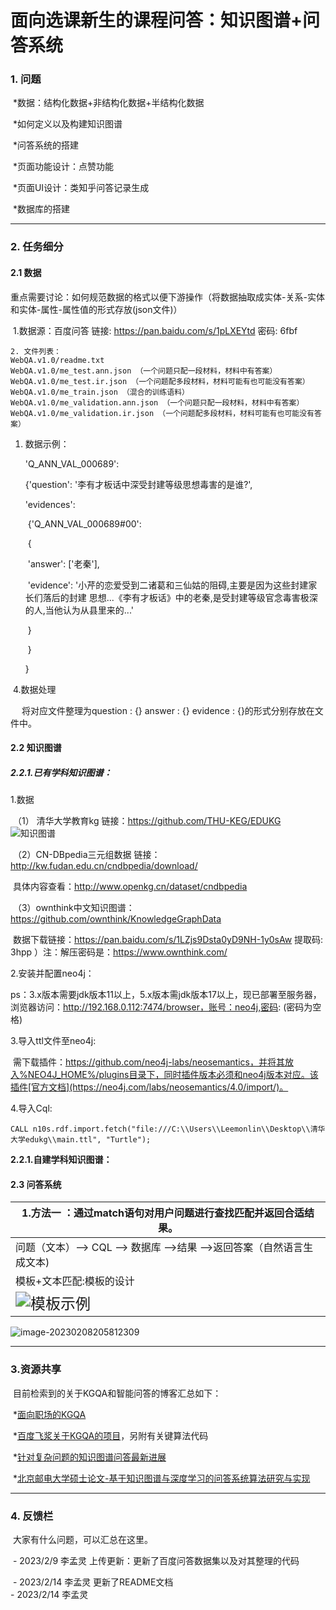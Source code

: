 # 面向选课新生的课程问答：知识图谱+问答系统

### 1. 问题

​	\*数据：结构化数据+非结构化数据+半结构化数据

​	\*如何定义以及构建知识图谱

​	\*问答系统的搭建

​	\*页面功能设计：点赞功能

​	\*页面UI设计：类知乎问答记录生成

​	\*数据库的搭建

****



### 2. 任务细分

####  2.1 数据

​	重点需要讨论：如何规范数据的格式以便下游操作（将数据抽取成实体-关系-实体和实体-属性-属性值的形式存放(json文件)）

​	1.数据源：百度问答 链接: https://pan.baidu.com/s/1pLXEYtd 密码: 6fbf

```
2. 文件列表：
WebQA.v1.0/readme.txt
WebQA.v1.0/me_test.ann.json （一个问题只配一段材料，材料中有答案）
WebQA.v1.0/me_test.ir.json （一个问题配多段材料，材料可能有也可能没有答案）
WebQA.v1.0/me_train.json （混合的训练语料）
WebQA.v1.0/me_validation.ann.json （一个问题只配一段材料，材料中有答案）
WebQA.v1.0/me_validation.ir.json （一个问题配多段材料，材料可能有也可能没有答案）
```

1. 数据示例：

   'Q_ANN_VAL_000689':

    {'question': '李有才板话中深受封建等级思想毒害的是谁?', 

   'evidences': 

   ​       {'Q_ANN_VAL_000689#00':

   ​                            {

   ​								'answer': ['老秦'],

   ​							    'evidence': '小芹的恋爱受到二诸葛和三仙姑的阻碍,主要是因为这些封建家长们落后的封建  	思想...《李有才板话》中的老秦,是受封建等级官念毒害极深的人,当他认为从县里来的...'

   ​                            }

   ​     }

   }

​	4.数据处理

​	 将对应文件整理为question : {} answer : {} evidence : {}的形式分别存放在文件中。

####  2.2 知识图谱

##### 2.2.1.已有学科知识图谱：

1.数据

​	（1） 清华大学教育kg 链接：https://github.com/THU-KEG/EDUKG	![知识图谱](C:\Users\Leemonlin\AppData\Roaming\Typora\typora-user-images\image-20230208192423372.png)

​	（2）CN-DBpedia三元组数据 链接：http://kw.fudan.edu.cn/cndbpedia/download/

​			  具体内容查看：http://www.openkg.cn/dataset/cndbpedia

​	（3）ownthink中文知识图谱：https://github.com/ownthink/KnowledgeGraphData

​			  数据下载链接：https://pan.baidu.com/s/1LZjs9Dsta0yD9NH-1y0sAw 提取码: 3hpp ）注：解压密码是：https://www.ownthink.com/

2.安装并配置neo4j：

​	ps：3.x版本需要jdk版本11以上，5.x版本需jdk版本17以上，现已部署至服务器，浏览器访问：http://192.168.0.112:7474/browser，账号：neo4j,密码: (密码为空格)

3.导入ttl文件至neo4j:

​	需下载插件：https://github.com/neo4j-labs/neosemantics，并将其放入%NEO4J_HOME%/plugins目录下，同时插件版本必须和neo4j版本对应。该插件[官方文档](https://neo4j.com/labs/neosemantics/4.0/import/)。

4.导入Cql:

``` CQL
CALL n10s.rdf.import.fetch("file:///C:\\Users\\Leemonlin\\Desktop\\清华大学edukg\\main.ttl", "Turtle");
```

**2.2.1.自建学科知识图谱：**

#### 2.3 问答系统

| 1.方法一 ：通过match语句对用户问题进行查找匹配并返回合适结果。 |
| ------------------------------------------------------------ |
| 问题（文本）--> CQL --> 数据库 -->结果 -->返回答案（自然语言生成文本) |
| 模板+文本匹配:模板的设计                                     |
| <img src="C:\Users\Leemonlin\AppData\Roaming\Typora\typora-user-images\image-20230208203123365.png" alt="模板示例" style="zoom:150%;" /> |

![image-20230208205812309](C:\Users\Leemonlin\AppData\Roaming\Typora\typora-user-images\image-20230208205812309.png)



**************************

### 3.资源共享

​		目前检索到的关于KGQA和智能问答的博客汇总如下：

​		\*[面向职场的KGQA](https://blog.csdn.net/weixin_46571822/article/details/125555649)

​		\*[百度飞浆关于KGQA的项目](https://blog.csdn.net/m0_63642362/article/details/122158783)，另附有关键算法代码

​		\*[针对复杂问题的知识图谱问答最新进展](https://zhuanlan.zhihu.com/p/134090164)

​		\*[北京邮电大学硕士论文-基于知识图谱与深度学习的问答系统算法研究与实现](https://kns.cnki.net/KCMS/detail/detail.aspx?filename=1021130320.nh&dbname=CMFD202201&dbcode=cdmd&uid=&v=MDA2MjVSWWFtejExUEhia3FXQTBGckNVUjdtZlplZHJGeXJoVjcvTFZGMjVIN0s3SHRMT3I1RWJQSVIrZm5zNHk=)

****

### 4. 反馈栏

​	大家有什么问题，可以汇总在这里。

​	\-   2023/2/9 李孟灵 上传更新：更新了百度问答数据集以及对其整理的代码

​	-  2023/2/14 李孟灵 更新了README文档   
​	-  2023/2/14 李孟灵   
